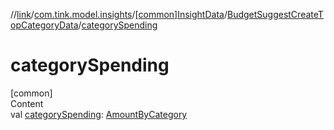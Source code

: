//[link](../../../index.md)/[com.tink.model.insights](../../index.md)/[[common]InsightData](../index.md)/[BudgetSuggestCreateTopCategoryData](index.md)/[categorySpending](category-spending.md)



# categorySpending  
[common]  
Content  
val [categorySpending](category-spending.md): [AmountByCategory](../../../com.tink.model.relations/[common]-amount-by-category/index.md)  



